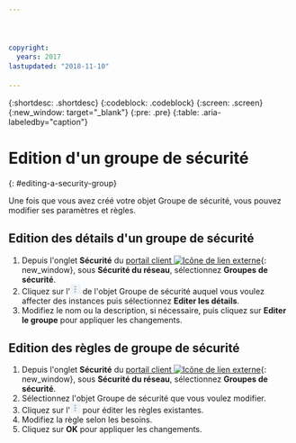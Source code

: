 ```yaml
---



copyright:
  years: 2017
lastupdated: "2018-11-10"

---
```


{:shortdesc: .shortdesc}
{:codeblock: .codeblock}
{:screen: .screen}
{:new_window: target="_blank"}
{:pre: .pre}
{:table: .aria-labeledby="caption"}

# Edition d'un groupe de sécurité
{: #editing-a-security-group}

Une fois que vous avez créé votre objet Groupe de sécurité, vous pouvez modifier ses paramètres et règles.

## Edition des détails d'un groupe de sécurité

1. Depuis l'onglet **Sécurité** du [portail client ![Icône de lien externe](../../icons/launch-glyph.svg "Icône de lien externe")](https://control.softlayer.com/){: new_window}, sous **Sécurité du réseau**, sélectionnez **Groupes de sécurité**.
2. Cliquez sur l'![icône Plus](./images/more_icon.jpg) de l'objet Groupe de sécurité auquel vous voulez affecter des instances puis sélectionnez **Editer les détails**.
3.	Modifiez le nom ou la description, si nécessaire, puis cliquez sur **Editer le groupe** pour appliquer les changements.

## Edition des règles de groupe de sécurité

1. Depuis l'onglet **Sécurité** du [portail client ![Icône de lien externe](../../icons/launch-glyph.svg "Icône de lien externe")](https://control.softlayer.com/){: new_window}, sous **Sécurité du réseau**, sélectionnez **Groupes de sécurité**.
2.	Sélectionnez l'objet Groupe de sécurité que vous voulez modifier.
3.	Cliquez sur l'![icône Plus](./images/more_icon.jpg) pour éditer les règles existantes.
4.	Modifiez la règle selon les besoins.
5. Cliquez sur **OK** pour appliquer les changements.

